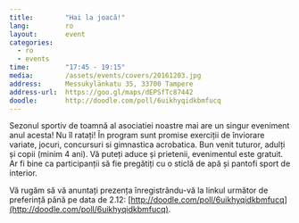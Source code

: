 ```yaml
---
title:        "Hai la joacă!"
lang:         ro
layout:       event
categories:
  - ro
  - events
time:         "17:45 - 19:15"
media:        /assets/events/covers/20161203.jpg
address:      Messukylänkatu 35, 33700 Tampere
address-url:  https://goo.gl/maps/dEPSfTc87442
doodle:       http://doodle.com/poll/6uikhyqidkbmfucq
---
```


Sezonul sportiv de toamnă al asociatiei noastre mai are un singur eveniment anul acesta! Nu îl ratați! În program sunt promise exerciții de înviorare variate, jocuri, concursuri si gimnastica acrobatica. Bun venit tuturor, adulți și copii (minim 4 ani). Vă puteți aduce și prietenii, evenimentul este gratuit. Ar fi bine ca participanții să fie pregătiți cu o sticlă de apă și pantofi sport de interior.

Vă rugăm să vă anuntați prezența înregistrându-vă la linkul următor de preferință până pe data de 2.12: [http://doodle.com/poll/6uikhyqidkbmfucq](http://doodle.com/poll/6uikhyqidkbmfucq).